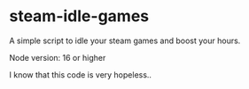 # steam-idle-games
A simple script to idle your steam games and boost your hours.

Node version: 16 or higher

I know that this code is very hopeless..

